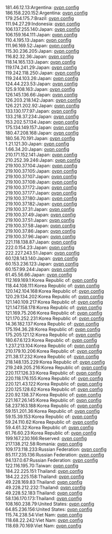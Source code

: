 181.46.12.13:Argentina: [ovpn config](vpn/181_46_12_13.ovpn)  
186.158.220.152:Argentina: [ovpn config](vpn/186_158_220_152.ovpn)  
179.254.175.7:Brazil: [ovpn config](vpn/179_254_175_7.ovpn)  
111.94.27.29:Indonesia: [ovpn config](vpn/111_94_27_29.ovpn)  
106.137.255.140:Japan: [ovpn config](vpn/106_137_255_140.ovpn)  
106.159.164.111:Japan: [ovpn config](vpn/106_159_164_111.ovpn)  
110.4.195.13:Japan: [ovpn config](vpn/110_4_195_13.ovpn)  
111.96.169.52:Japan: [ovpn config](vpn/111_96_169_52.ovpn)  
115.30.236.205:Japan: [ovpn config](vpn/115_30_236_205.ovpn)  
116.82.32.36:Japan: [ovpn config](vpn/116_82_32_36.ovpn)  
118.14.165.133:Japan: [ovpn config](vpn/118_14_165_133.ovpn)  
119.174.241.29:Japan: [ovpn config](vpn/119_174_241_29.ovpn)  
119.242.118.250:Japan: [ovpn config](vpn/119_242_118_250.ovpn)  
119.244.103.26:Japan: [ovpn config](vpn/119_244_103_26.ovpn)  
124.44.223.53:Japan: [ovpn config](vpn/124_44_223_53.ovpn)  
125.9.108.163:Japan: [ovpn config](vpn/125_9_108_163.ovpn)  
126.145.136.66:Japan: [ovpn config](vpn/126_145_136_66.ovpn)  
126.203.218.142:Japan: [ovpn config](vpn/126_203_218_142.ovpn)  
126.221.202.92:Japan: [ovpn config](vpn/126_221_202_92.ovpn)  
133.130.177.97:Japan: [ovpn config](vpn/133_130_177_97.ovpn)  
133.218.37.234:Japan: [ovpn config](vpn/133_218_37_234.ovpn)  
153.202.57.134:Japan: [ovpn config](vpn/153_202_57_134.ovpn)  
175.134.149.157:Japan: [ovpn config](vpn/175_134_149_157.ovpn)  
180.47.208.168:Japan: [ovpn config](vpn/180_47_208_168.ovpn)  
180.56.70.191:Japan: [ovpn config](vpn/180_56_70_191.ovpn)  
1.21.121.30:Japan: [ovpn config](vpn/1_21_121_30.ovpn)  
1.66.34.20:Japan: [ovpn config](vpn/1_66_34_20.ovpn)  
210.171.152.141:Japan: [ovpn config](vpn/210_171_152_141.ovpn)  
210.252.39.246:Japan: [ovpn config](vpn/210_252_39_246.ovpn)  
219.100.37.104:Japan: [ovpn config](vpn/219_100_37_104.ovpn)  
219.100.37.105:Japan: [ovpn config](vpn/219_100_37_105.ovpn)  
219.100.37.107:Japan: [ovpn config](vpn/219_100_37_107.ovpn)  
219.100.37.108:Japan: [ovpn config](vpn/219_100_37_108.ovpn)  
219.100.37.172:Japan: [ovpn config](vpn/219_100_37_172.ovpn)  
219.100.37.177:Japan: [ovpn config](vpn/219_100_37_177.ovpn)  
219.100.37.180:Japan: [ovpn config](vpn/219_100_37_180.ovpn)  
219.100.37.182:Japan: [ovpn config](vpn/219_100_37_182.ovpn)  
219.100.37.31:Japan: [ovpn config](vpn/219_100_37_31.ovpn)  
219.100.37.49:Japan: [ovpn config](vpn/219_100_37_49.ovpn)  
219.100.37.51:Japan: [ovpn config](vpn/219_100_37_51.ovpn)  
219.100.37.58:Japan: [ovpn config](vpn/219_100_37_58.ovpn)  
219.100.37.86:Japan: [ovpn config](vpn/219_100_37_86.ovpn)  
219.100.37.96:Japan: [ovpn config](vpn/219_100_37_96.ovpn)  
221.118.138.87:Japan: [ovpn config](vpn/221_118_138_87.ovpn)  
222.0.154.23:Japan: [ovpn config](vpn/222_0_154_23.ovpn)  
222.227.243.51:Japan: [ovpn config](vpn/222_227_243_51.ovpn)  
60.128.143.140:Japan: [ovpn config](vpn/60_128_143_140.ovpn)  
60.153.236.123:Japan: [ovpn config](vpn/60_153_236_123.ovpn)  
60.157.99.244:Japan: [ovpn config](vpn/60_157_99_244.ovpn)  
61.45.56.66:Japan: [ovpn config](vpn/61_45_56_66.ovpn)  
112.169.169.1:Korea Republic of: [ovpn config](vpn/112_169_169_1.ovpn)  
118.44.108.111:Korea Republic of: [ovpn config](vpn/118_44_108_111.ovpn)  
120.142.104.168:Korea Republic of: [ovpn config](vpn/120_142_104_168.ovpn)  
120.29.134.202:Korea Republic of: [ovpn config](vpn/120_29_134_202.ovpn)  
121.140.109.217:Korea Republic of: [ovpn config](vpn/121_140_109_217.ovpn)  
121.147.158.178:Korea Republic of: [ovpn config](vpn/121_147_158_178.ovpn)  
121.169.75.206:Korea Republic of: [ovpn config](vpn/121_169_75_206.ovpn)  
121.170.252.231:Korea Republic of: [ovpn config](vpn/121_170_252_231.ovpn)  
14.36.182.137:Korea Republic of: [ovpn config](vpn/14_36_182_137.ovpn)  
175.194.36.28:Korea Republic of: [ovpn config](vpn/175_194_36_28.ovpn)  
175.205.121.12:Korea Republic of: [ovpn config](vpn/175_205_121_12.ovpn)  
180.67.6.123:Korea Republic of: [ovpn config](vpn/180_67_6_123.ovpn)  
1.237.213.104:Korea Republic of: [ovpn config](vpn/1_237_213_104.ovpn)  
210.179.10.206:Korea Republic of: [ovpn config](vpn/210_179_10_206.ovpn)  
211.38.17.232:Korea Republic of: [ovpn config](vpn/211_38_17_232.ovpn)  
218.148.135.229:Korea Republic of: [ovpn config](vpn/218_148_135_229.ovpn)  
219.249.205.216:Korea Republic of: [ovpn config](vpn/219_249_205_216.ovpn)  
220.117.126.33:Korea Republic of: [ovpn config](vpn/220_117_126_33.ovpn)  
220.118.176.155:Korea Republic of: [ovpn config](vpn/220_118_176_155.ovpn)  
220.121.43.122:Korea Republic of: [ovpn config](vpn/220_121_43_122.ovpn)  
220.125.128.62:Korea Republic of: [ovpn config](vpn/220_125_128_62.ovpn)  
220.92.138.37:Korea Republic of: [ovpn config](vpn/220_92_138_37.ovpn)  
221.167.26.145:Korea Republic of: [ovpn config](vpn/221_167_26_145.ovpn)  
58.237.163.188:Korea Republic of: [ovpn config](vpn/58_237_163_188.ovpn)  
59.151.201.36:Korea Republic of: [ovpn config](vpn/59_151_201_36.ovpn)  
59.15.39.153:Korea Republic of: [ovpn config](vpn/59_15_39_153.ovpn)  
59.24.110.62:Korea Republic of: [ovpn config](vpn/59_24_110_62.ovpn)  
59.4.61.32:Korea Republic of: [ovpn config](vpn/59_4_61_32.ovpn)  
61.76.60.23:Korea Republic of: [ovpn config](vpn/61_76_60_23.ovpn)  
199.167.230.166:Reserved: [ovpn config](vpn/199_167_230_166.ovpn)  
217.138.212.58:Romania: [ovpn config](vpn/217_138_212_58.ovpn)  
109.173.118.233:Russian Federation: [ovpn config](vpn/109_173_118_233.ovpn)  
85.117.235.136:Russian Federation: [ovpn config](vpn/85_117_235_136.ovpn)  
94.137.0.67:Russian Federation: [ovpn config](vpn/94_137_0_67.ovpn)  
122.116.195.70:Taiwan: [ovpn config](vpn/122_116_195_70.ovpn)  
184.22.225.151:Thailand: [ovpn config](vpn/184_22_225_151.ovpn)  
184.22.225.158:Thailand: [ovpn config](vpn/184_22_225_158.ovpn)  
49.228.169.83:Thailand: [ovpn config](vpn/49_228_169_83.ovpn)  
49.228.212.232:Thailand: [ovpn config](vpn/49_228_212_232.ovpn)  
49.228.52.183:Thailand: [ovpn config](vpn/49_228_52_183.ovpn)  
58.136.170.173:Thailand: [ovpn config](vpn/58_136_170_173.ovpn)  
108.160.238.79:United States: [ovpn config](vpn/108_160_238_79.ovpn)  
64.85.236.156:United States: [ovpn config](vpn/64_85_236_156.ovpn)  
115.74.238.54:Viet Nam: [ovpn config](vpn/115_74_238_54.ovpn)  
118.68.22.242:Viet Nam: [ovpn config](vpn/118_68_22_242.ovpn)  
118.69.70.169:Viet Nam: [ovpn config](vpn/118_69_70_169.ovpn)  

